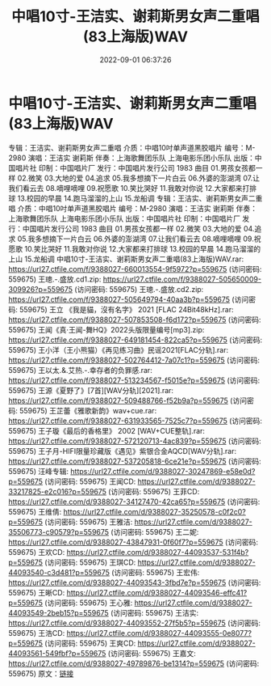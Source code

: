 ﻿---
title: 中唱10寸-王洁实、谢莉斯男女声二重唱(83上海版)WAV
date: 2022-09-01 06:37:26
categories: WAV车载音乐、镜像
tags: 华语中文
---
# 中唱10寸-王洁实、谢莉斯男女声二重唱(83上海版)WAV

专辑：王洁实、谢莉斯男女声二重唱
介质：中唱10吋单声道黑胶唱片
编号：M-2980
演唱：王洁实 谢莉斯
伴奏：上海歌舞团乐队 上海电影乐团小乐队
出版：中国唱片社
印制：中国唱片厂
发行：中国唱片发行公司 1983
曲目
01.男孩女孩都一样
02.微笑
03.大地的爱
04.追求
05.我多想摘下一片白云
06.外婆的澎湖湾
07.让我们看云去
08.嘀哩嘀哩
09.祝愿歌
10.笑比哭好
11.我敢对你说
12.大家都来打排球
13.校园的早晨
14.跑马溜溜的上山
15.龙船调
专辑：王洁实、谢莉斯男女声二重唱
介质：中唱10吋单声道黑胶唱片
编号：M-2980
演唱：王洁实 谢莉斯
伴奏：上海歌舞团乐队 上海电影乐团小乐队
出版：中国唱片社
印制：中国唱片厂
发行：中国唱片发行公司 1983
曲目
01.男孩女孩都一样
02.微笑
03.大地的爱
04.追求
05.我多想摘下一片白云
06.外婆的澎湖湾
07.让我们看云去
08.嘀哩嘀哩
09.祝愿歌
10.笑比哭好
11.我敢对你说
12.大家都来打排球
13.校园的早晨
14.跑马溜溜的上山
15.龙船调
中唱10寸-王洁实、谢莉斯男女声二重唱(83上海版)WAV.rar: https://url27.ctfile.com/f/9388027-660013554-9f5972?p=559675
(访问密码: 559675)
王璁.-.盛放.cd1.zip: https://url27.ctfile.com/f/9388027-505650009-309926?p=559675
(访问密码: 559675)
王璁.-.盛放.cd2.zip: https://url27.ctfile.com/f/9388027-505649794-40aa3b?p=559675
(访问密码: 559675)
王立 《我是貓，沒有名字》 2021 [FLAC 24Bit48kHz].rar: https://url27.ctfile.com/f/9388027-507853508-f6d172?p=559675
(访问密码: 559675)
王闻《真·王闻-舞HQ》2022头版限量编号[mp3].zip: https://url27.ctfile.com/f/9388027-649181454-822ca5?p=559675
(访问密码: 559675)
王小洋（王小熊猫）《再见练习曲》民谣2021[FLAC分轨].rar: https://url27.ctfile.com/f/9388027-502764412-7a07c1?p=559675
(访问密码: 559675)
王以太.&.艾热.-.幸存者的负罪感.rar: https://url27.ctfile.com/f/9388027-513234567-f5015e?p=559675
(访问密码: 559675)
王源《夏野了》[7首][WAV分轨][2021].rar: https://url27.ctfile.com/f/9388027-509488766-f52b9a?p=559675
(访问密码: 559675)
王芷蕾《雅歌新韵》wav+cue.rar: https://url27.ctfile.com/f/9388027-631933565-7525c7?p=559675
(访问密码: 559675)
王子璇《最后的香格里》 2002 [WAV+CUE整轨].rar: https://url27.ctfile.com/f/9388027-572120713-4ac839?p=559675
(访问密码: 559675)
王子月-HIFI限量珍藏版《遇见》紫银合金AQCD[WAV分轨].rar: https://url27.ctfile.com/f/9388027-537205818-6ce21e?p=559675
(访问密码: 559675)
汪峰专辑: https://url27.ctfile.com/d/9388027-30247869-e58e0d?p=559675
(访问密码: 559675)
王闻CD: https://url27.ctfile.com/d/9388027-33217825-e2c016?p=559675
(访问密码: 559675)
王菲CD: https://url27.ctfile.com/d/9388027-34127470-42ca65?p=559675
(访问密码: 559675)
王维倩: https://url27.ctfile.com/d/9388027-35250578-c0f2c0?p=559675
(访问密码: 559675)
王雅洁: https://url27.ctfile.com/d/9388027-35506773-c90579?p=559675
(访问密码: 559675)
王二妮: https://url27.ctfile.com/d/9388027-43847931-0f60f7?p=559675
(访问密码: 559675)
王欢CD: https://url27.ctfile.com/d/9388027-44093537-531f4b?p=559675
(访问密码: 559675)
王琪CD: https://url27.ctfile.com/d/9388027-44093540-c3d481?p=559675
(访问密码: 559675)
王宏伟: https://url27.ctfile.com/d/9388027-44093543-3fbd7e?p=559675
(访问密码: 559675)
王晰CD: https://url27.ctfile.com/d/9388027-44093546-effc41?p=559675
(访问密码: 559675)
王心雅: https://url27.ctfile.com/d/9388027-44093549-2beb15?p=559675
(访问密码: 559675)
王洁实: https://url27.ctfile.com/d/9388027-44093552-27f5b5?p=559675
(访问密码: 559675)
王浩CD: https://url27.ctfile.com/d/9388027-44093555-0e8077?p=559675
(访问密码: 559675)
王爽CD: https://url27.ctfile.com/d/9388027-44093561-549fbf?p=559675
(访问密码: 559675)
王嘉文: https://url27.ctfile.com/d/9388027-49789876-be1314?p=559675
(访问密码: 559675)
原文：[链接](https://blog.sina.com.cn/s/blog_1647c7e7601030z5z.html)